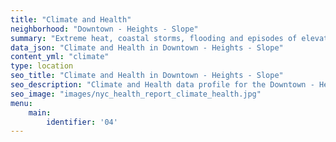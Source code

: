```yaml
---
title: "Climate and Health"
neighborhood: "Downtown - Heights - Slope"
summary: "Extreme heat, coastal storms, flooding and episodes of elevated ozone are climate-related hazards that may increase with climate change and have important public health impacts in New York City. Extreme weather can cause power outages, which also threaten public health. This report provides neighborhood indicators of climate-related hazards, vulnerability and health impacts."
data_json: "Climate and Health in Downtown - Heights - Slope"
content_yml: "climate"
type: location
seo_title: "Climate and Health in Downtown - Heights - Slope"
seo_description: "Climate and Health data profile for the Downtown - Heights - Slope neighborhood of NYC."
seo_image: "images/nyc_health_report_climate_health.jpg"
menu:
    main:
        identifier: '04'
---
```

